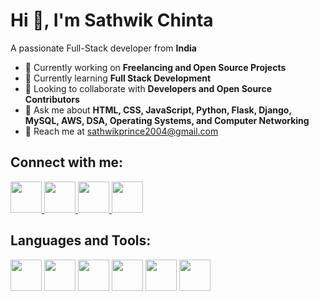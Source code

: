 # Hi 👋, I'm Sathwik Chinta

A passionate Full-Stack developer from **India**  

- 🚀 Currently working on **Freelancing and Open Source Projects**  
- 🌱 Currently learning **Full Stack Development**  
- 🥳 Looking to collaborate with **Developers and Open Source Contributors**  
- 💬 Ask me about **HTML, CSS, JavaScript, Python, Flask, Django, MySQL, AWS, DSA, Operating Systems, and Computer Networking**  
- 📧 Reach me at [sathwikprince2004@gmail.com](mailto:sathwikprince2004@gmail.com)  

## Connect with me:
<p align="left">
    <a href="https://x.com/yuva82144?t=sMlct4hPSQDTTh4jKNbryg&s=09" target="_blank">
        <img src="https://cdn.jsdelivr.net/gh/devicons/devicon/icons/twitter/twitter-original.svg" width="50" height="50"/>
    </a>
    <a href="https://www.linkedin.com/in/sathwikchinta/" target="_blank">
        <img src="https://cdn.jsdelivr.net/gh/devicons/devicon/icons/linkedin/linkedin-original.svg" width="50" height="50"/>
    </a>
    <a href="https://www.instagram.com/prince_sathwik/?hl=en" target="_blank">
        <img src="https://upload.wikimedia.org/wikipedia/commons/a/a5/Instagram_icon.png" width="50" height="50"/>
    </a>
    <a href="https://www.naukri.com/mnjuser/profile?id=&altresid" target="_blank">
        <img src="https://static.naukimg.com/s/4/100/i/naukri_Logo.png" width="50" height="50"/>
    </a>
</p>

## Languages and Tools:
<p align="left">
    <img src="https://cdn.jsdelivr.net/gh/devicons/devicon/icons/python/python-original.svg" width="50" height="50"/>
    <img src="https://cdn.jsdelivr.net/gh/devicons/devicon/icons/javascript/javascript-original.svg" width="50" height="50"/>
    <img src="https://cdn.jsdelivr.net/gh/devicons/devicon/icons/mysql/mysql-original-wordmark.svg" width="50" height="50"/>
    <img src="https://cdn.jsdelivr.net/gh/devicons/devicon/icons/django/django-plain-wordmark.svg" width="50" height="50"/>
    <img src="https://cdn.jsdelivr.net/gh/devicons/devicon/icons/flask/flask-original-wordmark.svg" width="50" height="50"/>
    <img src="https://upload.wikimedia.org/wikipedia/commons/9/93/Amazon_Web_Services_Logo.svg" width="50" height="50"/>
</p>
